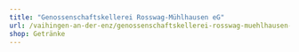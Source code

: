 ```yaml
---
title: "Genossenschaftskellerei Rosswag-Mühlhausen eG"
url: /vaihingen-an-der-enz/genossenschaftskellerei-rosswag-muehlhausen-eg/
shop: Getränke
---
```

